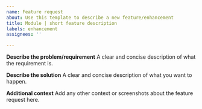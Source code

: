 ```yaml
---
name: Feature request
about: Use this template to describe a new feature/enhancement
title: Module | short feature description
labels: enhancement
assignees: ''

---
```


**Describe the problem/requirement**
A clear and concise description of what the requirement is.

**Describe the solution**
A clear and concise description of what you want to happen.

**Additional context**
Add any other context or screenshots about the feature request here.
